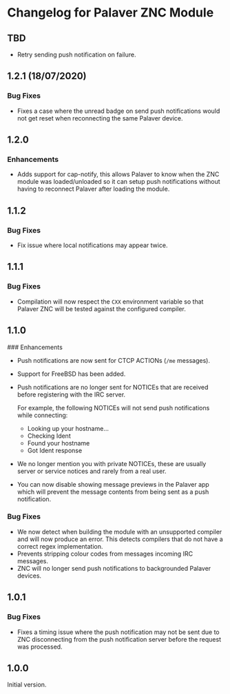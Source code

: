 # Changelog for Palaver ZNC Module

## TBD

- Retry sending push notification on failure.

## 1.2.1 (18/07/2020)

### Bug Fixes

- Fixes a case where the unread badge on send push notifications would not get
  reset when reconnecting the same Palaver device.

## 1.2.0

### Enhancements

- Adds support for cap-notify, this allows Palaver to know when the ZNC module
  was loaded/unloaded so it can setup push notifications without having to
  reconnect Palaver after loading the module.

## 1.1.2

### Bug Fixes

- Fix issue where local notifications may appear twice.

## 1.1.1

### Bug Fixes

- Compilation will now respect the `CXX` environment variable so that Palaver
  ZNC will be tested against the configured compiler.

## 1.1.0

### Enhancements

- Push notifications are now sent for CTCP ACTIONs (`/me` messages).
- Support for FreeBSD has been added.
- Push notifications are no longer sent for NOTICEs that are received before
  registering with the IRC server.

  For example, the following NOTICEs will not send push notifications while
  connecting:

  - Looking up your hostname...
  - Checking Ident
  - Found your hostname
  - Got Ident response

- We no longer mention you with private NOTICEs, these are usually server or
  service notices and rarely from a real user.

- You can now disable showing message previews in the Palaver app which will
  prevent the message contents from being sent as a push notification.

### Bug Fixes

- We now detect when building the module with an unsupported compiler and will
  now produce an error. This detects compilers that do not have a correct regex
  implementation.
- Prevents stripping colour codes from messages incoming IRC messages.
- ZNC will no longer send push notifications to backgrounded Palaver devices.


## 1.0.1

### Bug Fixes

- Fixes a timing issue where the push notification may not be sent due to ZNC
  disconnecting from the push notification server before the request was
  processed.


## 1.0.0

Initial version.
